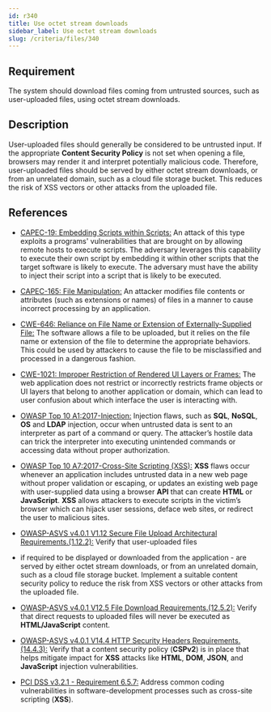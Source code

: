 ```yaml
---
id: r340
title: Use octet stream downloads
sidebar_label: Use octet stream downloads
slug: /criteria/files/340
---
```


## Requirement

The system should download files
coming from untrusted sources,
such as user-uploaded files,
using octet stream downloads.

## Description

User-uploaded files
should generally be considered
to be untrusted input.
If the appropriate **Content Security Policy**
is not set when opening a file,
browsers may render it
and interpret potentially malicious code.
Therefore,
user-uploaded files should be served
by either octet stream downloads,
or from an unrelated domain,
such as a cloud file storage bucket.
This reduces the risk of XSS vectors
or other attacks from the uploaded file.

## References

- [CAPEC-19: Embedding Scripts within Scripts:](https://capec.mitre.org/data/definitions/19.html)
An attack of this type exploits
a programs' vulnerabilities
that are brought on by allowing remote hosts
to execute scripts.
The adversary leverages this capability
to execute their own script
by embedding it within other scripts
that the target software is likely to execute.
The adversary must have the ability
to inject their script into a script
that is likely to be executed.

- [CAPEC-165: File Manipulation:](https://cwe.mitre.org/data/definitions/646.html)
An attacker modifies file contents
or attributes (such as extensions or names)
of files in a manner to cause
incorrect processing by an application.

- [CWE-646: Reliance on File Name or Extension of Externally-Supplied File:](https://cwe.mitre.org/data/definitions/646.html)
The software allows a file to be uploaded,
but it relies on the file name
or extension of the file
to determine the appropriate behaviors.
This could be used by attackers
to cause the file to be misclassified
and processed in a dangerous fashion.

- [CWE-1021: Improper Restriction of Rendered UI Layers or Frames:](https://cwe.mitre.org/data/definitions/1021.html)
The web application does not restrict
or incorrectly restricts frame objects
or UI layers that belong to another application or domain,
which can lead to user confusion
about which interface
the user is interacting with.

- [OWASP Top 10 A1:2017-Injection:](https://owasp.org/www-project-top-ten/OWASP_Top_Ten_2017/Top_10-2017_A1-Injection)
Injection flaws, such as **SQL**, **NoSQL**,
**OS** and **LDAP** injection,
occur when untrusted data
is sent to an interpreter
as part of a command or query.
The attacker’s hostile data
can trick the interpreter into executing
unintended commands or accessing data
without proper authorization.

- [OWASP Top 10 A7:2017-Cross-Site Scripting (XSS):](https://owasp.org/www-project-top-ten/OWASP_Top_Ten_2017/Top_10-2017_A7-Cross-Site_Scripting_(XSS))
**XSS** flaws occur
whenever an application includes untrusted data
in a new web page without proper validation
or escaping,
or updates an existing web page
with user-supplied data using a browser **API**
that can create **HTML** or **JavaScript**.
**XSS** allows attackers to execute scripts
in the victim’s browser
which can hijack user sessions,
deface web sites, or redirect the user
to malicious sites.

- [OWASP-ASVS v4.0.1 V1.12 Secure File Upload Architectural Requirements.(1.12.2):](https://owasp.org/www-pdf-archive/OWASP_Application_Security_Verification_Standard_4.0-en.pdf)
Verify that user-uploaded files
- if required to be displayed
or downloaded from the application -
are served by either octet stream downloads,
or from an unrelated domain,
such as a cloud file storage bucket.
Implement a suitable content
security policy to reduce the risk
from XSS vectors or other attacks
from the uploaded file.

- [OWASP-ASVS v4.0.1 V12.5 File Download Requirements.(12.5.2):](https://owasp.org/www-pdf-archive/OWASP_Application_Security_Verification_Standard_4.0-en.pdf)
Verify that direct requests
to uploaded files will never be executed
as **HTML/JavaScript** content.

- [OWASP-ASVS v4.0.1 V14.4 HTTP Security Headers Requirements.(14.4.3):](https://owasp.org/www-pdf-archive/OWASP_Application_Security_Verification_Standard_4.0-en.pdf)
Verify that a content security policy (**CSPv2**)
is in place that helps mitigate impact
for **XSS** attacks
like **HTML**, **DOM**, **JSON**,
and **JavaScript** injection vulnerabilities.

- [PCI DSS v3.2.1 - Requirement 6.5.7:](https://www.pcisecuritystandards.org/documents/PCI_DSS_v3-2-1.pdf)
Address common coding vulnerabilities
in software-development processes
such as cross-site scripting (**XSS**).
